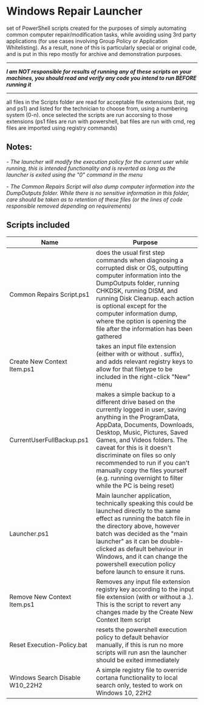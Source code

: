 # Windows Repair Launcher
set of PowerShell scripts created for the purposes of simply automating common computer repair/modification tasks, while avoiding using 3rd party applications (for use cases involving Group Policy or Application Whitelisting). As a result, none of this is particularly special or original code, and is put in this repo mostly for archive and demonstration purposes.

---
**_I am NOT responsible for results of running any of these scripts on your machines, you should read and verify any code you intend to run BEFORE running it_**

---

all files in the Scripts folder are read for acceptable file extensions (bat, reg and ps1) and listed for the technician to choose from, using a numbering system (0-n). once selected the scripts are run accorsing to those extensions (ps1 files are run with powershell, bat files are run with cmd, reg files are imported using registry commands)

## Notes:

_- The launcher will modify the execution policy for the current user while running, this is intended functionality and is reverted as long as the launcher is exited using the "0" command in the menu_

_- The Common Repairs Script will also dump computer information into the DumpOutputs folder. While there is no sensitive information in this folder, care should be taken as to retention of these files (or the lines of code responsible removed depending on requirements)_

## Scripts included
| Name | Purpose |
| ------ | ------- |
| Common Repairs Script.ps1 | does the usual first step commands when diagnosing a corrupted disk or OS, outputting computer information into the DumpOutputs folder, running CHKDSK, running DISM, and running Disk Cleanup. each action is optional except for the computer information dump, where the option is opening the file after the information has been gathered |
| Create New Context Item.ps1 | takes an input file extension (either with or without . suffix), and adds relevant registry keys to allow for that filetype to be included in the right-click "New" menu |
| CurrentUserFullBackup.ps1 | makes a simple backup to a different drive based on the currently logged in user, saving anything in the ProgramData, AppData, Documents, Downloads, Desktop, Music, Pictures, Saved Games, and Videos folders. The caveat for this is it doesn't discriminate on files so only recommended to run if you can't manually copy the files yourself (e.g. running overnight to filter while the PC is being reset) |
| Launcher.ps1 | Main launcher application, technically speaking this could be launched directly to the same effect as running the batch file in the directory above, however batch was decided as the "main launcher" as it can be double-clicked as default behaviour in Windows, and it can change the powershell execution policy before launch to ensure it runs. |
| Remove New Context Item.ps1 | Removes any input file extension registry key according to the input file extension (with or without a .). This is the script to revert any changes made by the Create New Context Item script |
| Reset Execution-Policy.bat | resets the powershell execution policy to default behavior manually, if this is run no more scripts will run asn the launcher should be exited immediately |
| Windows Search Disable W10_22H2 | A simple registry file to override cortana functionality to local search only, tested to work on Windows 10, 22H2
